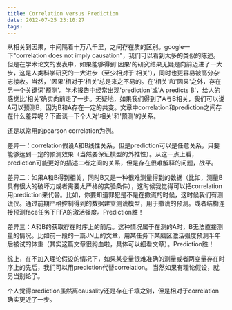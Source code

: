```yaml
---
title: Correlation versus Prediction
date: 2012-07-25 23:10:27
tags:
---
```

从相关到因果，中间隔着十万八千里，之间存在质的区别。google一下"correlation does not imply causation"，我们可以看到太多的类似的陈述。但是在学术论文的发表中，如果能够得到'因果'的研究结果无疑是向前迈进了一大步，这是人类科学研究的一大进步（至少相对于'相关'），同时也更容易被高分杂志接收。当然，'因果'相对于'相关'总是来之不易的。在'相关'和'因果'之外，存在另一个关键词'预测'。学术报告中经常出现'prediction'或'A predicts B'，给人的感觉比'相关'确实向前走了一步。无疑地，如果我们得到了A与B相关，我们可以说A可以预测B，因为B和A存在一定的共变。文章中correlation和prediction之间存在什么差异呢？下面谈一下个人对'相关'和'预测'的关系。 

还是以常用的pearson correlation为例。 

差异一：correlation假设A和B线性关系，但是prediction可以是任意关系，只要能够达到一定的预测效果（当然要保证模型的外推性）。从这一点上看，prediction可能更好的描述二者之间的关系，但是存在很难解释的问题，战平。

差异二：如果A和B得到相关，同时B又是一种很难测量得到的数据（比如，测量B具有很大的破坏力或者需要太严格的实验条件），这时候我觉得可以把correlation用prediction来代替。比如，你要知道罪犯是不是在撒谎的时候，这时候我们有测谎仪。通过前期严格控制得到的数据建立测谎模型，用于撒谎的预测。或者结构连接预测face任务下FFA的激活强度。Prediction胜！ 

差异三：A和B的获取存在时序上的前后。这种情况属于在测的A时，B无法直接测量的情况。比如前一段的一篇JN上的文章，用某任务下某脑区激活强度预测半年后被试的体重（其实这篇文章很狗血啦，具体可以细看文章）。Prediction胜！ 

综上，在不加入理论假设的情况下，如果某变量很难准确的测量或者两变量存在时序上的先后，我们可以用prediction代替correlation。 当然如果有理论假设，就另当别论了。 

个人觉得prediction虽然离causality还是存在千壤之别，但是相对于correlation确实更近了一步。